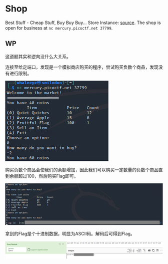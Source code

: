 # Shop

Best Stuff - Cheap Stuff, Buy Buy Buy... Store Instance: [source](https://mercury.picoctf.net/static/e8e966fcaa1ff5ea48574046d0cf9c19/source). The shop is open for business at `nc mercury.picoctf.net 37799`.

## WP

这道题其实和逆向没什么大关系。

连接至给定端口，发现是一个模拟商店购买的程序，尝试购买负数个商品，发现没有进行限制。

![image-20210709001519005](Shop.assets/image-20210709001519005.png)

购买负数个商品会使我们的余额增加，因此我们可以购买一定数量的负数个商品直到余额超过100，然后购买Flag即可。

![image-20210709001843796](Shop.assets/image-20210709001843796.png)

拿到的Flag是个十进制数据，明显为ASCII码。解码后可得到Flag。

![image-20210709001923442](Shop.assets/image-20210709001923442.png)

